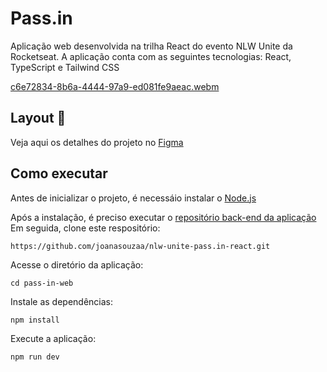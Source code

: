 # Pass.in
Aplicação web desenvolvida na trilha React do evento NLW Unite da Rocketseat. A aplicação conta com as seguintes tecnologias: React, TypeScript e Tailwind CSS

[c6e72834-8b6a-4444-97a9-ed081fe9aeac.webm](https://github.com/joanasouzaa/nlw-unite-pass.in-react/assets/138633905/3d0eecb8-67e2-43a7-a1db-a585dd9944fb)


## Layout 🎨
Veja aqui os detalhes do projeto no [Figma](https://www.figma.com/file/HE0J9JzhUpJJ7W31dr5hVZ/pass.in-(Community)?type=design&node-id=2007-1477&mode=design&t=UYtvwoASlK6RjWZv-0)

## Como executar

Antes de inicializar o projeto, é necessáio instalar o [Node.js](https://nodejs.org/en)

Após a instalação, é preciso executar o [repositório back-end da aplicação](https://github.com/joanasouzaa/nlw-unite-pass.in-nodejs)</br>
Em seguida, clone este respositório:
```
https://github.com/joanasouzaa/nlw-unite-pass.in-react.git
```
Acesse o diretório da aplicação:
```
cd pass-in-web
```
Instale as dependências:
```
npm install
```
Execute a aplicação:
```
npm run dev
```


